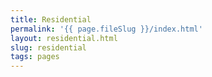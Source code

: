 ```yaml
---
title: Residential
permalink: '{{ page.fileSlug }}/index.html'
layout: residential.html
slug: residential
tags: pages
---
```



